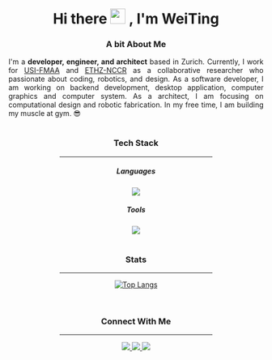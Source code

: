 <div id="header" align="center">
<h1> Hi there
<img src="https://media.giphy.com/media/hvRJCLFzcasrR4ia7z/giphy.gif" width="30px"/>
, I'm WeiTing
</h1>
</div>

<div id="about me" align="justify">
<h3 align="center">A bit About Me
</h3>
I'm a <strong>developer, engineer, and architect</strong> based in Zurich. Currently, I work for
<a href="https://github.com/USI-FMAA">USI-FMAA</a> and <a href="https://dfab.ch">ETHZ-NCCR</a>
as a collaborative researcher who passionate about coding, robotics, and design. As a software
developer, I am working on backend development, desktop application, computer graphics and computer system. As a
architect, I am focusing on computational design and robotic fabrication. In my free time, I am
building my muscle at gym. 😎
</div>
<br>

<div id="Tech Stack" align="center">
<h3 align="center">Tech Stack
</h3>
  <hr width=60% />
<h5 align="center"> Languages
</h5>
<img  
src="https://skillicons.dev/icons?i=python,c,cpp,arduino,lua,go,java&perline=10"/>
<h5 align="center"> Tools
</h5>
<img
src="https://skillicons.dev/icons?i=neovim,visualstudio,vscode,git,github,docker,bash,linux,idea,maven,figma,ps,ai,ae&perline=7"/>
</div>
<br>
<div id="Tech Stack" align="center">
<h3 align="center"> Stats
</h3>
<hr width=60% />

[![Top Langs](https://github-readme-stats.vercel.app/api/top-langs/?username=&hide_progress=true&layout=compact&theme=vision-friendly-dark)](https://github.com/anuraghazra/github-readme-stats)

<!-- NOTE:
![Anurag's GitHub
stats](https://github-readme-stats.vercel.app/api?username=WeiTing1991&show_icons=true&theme=transparent)
https://shields.io/badges
[![GitHub Streak](http://github-readme-streak-stats.herokuapp.com?user=your-GitHub-username&theme=dark&background=000000)](https://git.io/streak-stats)
https://dev.to/envoy_/150-badges-for-github-pnk
-->
</div>
<br>

<div id="badge" align="center">
  <h3 align="center">Connect With Me
  </h3>

<hr width=60% />
<a href="https://github.com/WeiTing1991">
  <img src="https://img.shields.io/badge/GitHub-100000?style=for-the-badge&logo=github&logoColor=white">
</a>
<a href="https://weitingworks.com">
  <img src="https://img.shields.io/badge/website-330F63?style=for-the-badge&logo=About.me&logoColor=white">
</a>
<a href="https://www.linkedin.com/in/chen-weiting/">
  <img src="https://img.shields.io/badge/LinkedIn-0077B5?style=for-the-badge&logo=linkedin&logoColor=white">
</a>

</div>
